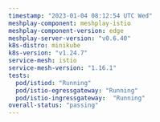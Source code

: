 ```yaml
---
timestamp: "2023-01-04 08:12:54 UTC Wed"
meshplay-component: meshplay-istio
meshplay-component-version: edge
meshplay-server-version: "v0.6.40"
k8s-distro: minikube
k8s-version: "v1.24.7"
service-mesh: istio
service-mesh-version: "1.16.1"
tests:
  pod/istiod: "Running"
  pod/istio-egressgateway: "Running"
  pod/istio-ingressgateway:  "Running"
overall-status: "passing"
---
```


